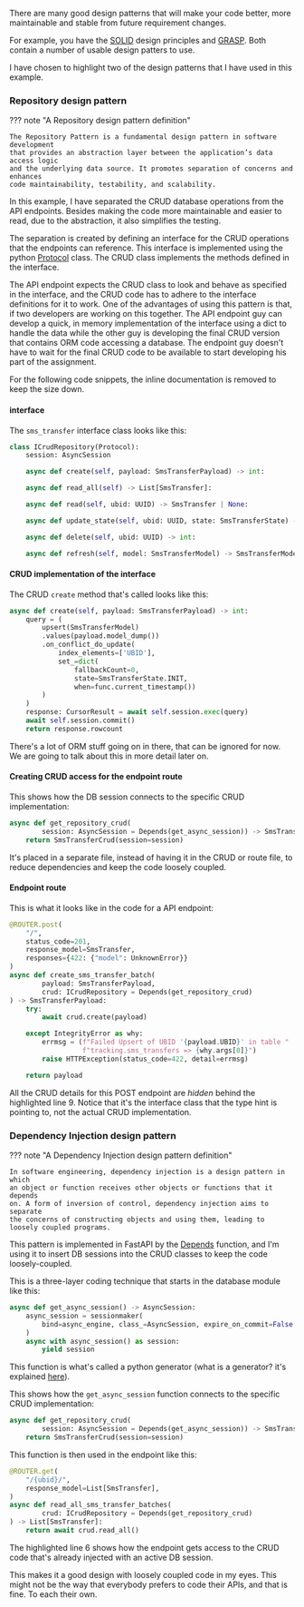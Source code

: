 There are many good design patterns that will make your code better, more maintainable
and stable from future requirement changes.

For example, you have the [SOLID](https://en.wikipedia.org/wiki/SOLID) design principles
and [GRASP](https://en.wikipedia.org/wiki/GRASP_(object-oriented_design)). Both contain
a number of usable design patters to use.

I have chosen to highlight two of the design patterns that I have used in this example.

### Repository design pattern

??? note "A Repository design pattern definition"

    The Repository Pattern is a fundamental design pattern in software development
    that provides an abstraction layer between the application’s data access logic
    and the underlying data source. It promotes separation of concerns and enhances
    code maintainability, testability, and scalability.

In this example, I have separated the CRUD database operations from the API endpoints.
Besides making the code more maintainable and easier to read, due to the abstraction,
it also simplifies the testing.

The separation is created by defining an interface for the CRUD operations that the endpoints
can reference.
This interface is implemented using the python
[Protocol](https://typing.readthedocs.io/en/latest/spec/protocol.html#protocols) class.
The CRUD class implements the methods defined in the interface.

The API endpoint expects the CRUD class to look and behave as specified in the interface,
and the CRUD code has to adhere to the interface definitions for it to work.
One of the advantages of using this pattern is that, if two developers are working on this together.
The API endpoint guy can develop a quick, in memory implementation of the interface using
a dict to handle the data while the other guy is developing the final CRUD version that
contains ORM code accessing a database.
The endpoint guy doesn't have to wait for the
final CRUD code to be available to start developing his part of the assignment.

For the following code snippets, the inline documentation is removed to keep the size down.

#### interface

The `sms_transfer` interface class looks like this:

``` py linenums="1" title="app/sms_transfer/interface.py"
class ICrudRepository(Protocol):
    session: AsyncSession

    async def create(self, payload: SmsTransferPayload) -> int:

    async def read_all(self) -> List[SmsTransfer]:

    async def read(self, ubid: UUID) -> SmsTransfer | None:

    async def update_state(self, ubid: UUID, state: SmsTransferState) -> int:

    async def delete(self, ubid: UUID) -> int:

    async def refresh(self, model: SmsTransferModel) -> SmsTransferModel:
```

#### CRUD implementation of the interface

The CRUD `create` method that's called looks like this:

``` py linenums="1" title="app/sms_transfer/sms_transfer_crud.py"
async def create(self, payload: SmsTransferPayload) -> int:
    query = (
        upsert(SmsTransferModel)
        .values(payload.model_dump())
        .on_conflict_do_update(
            index_elements=['UBID'],
            set_=dict(
                fallbackCount=0,
                state=SmsTransferState.INIT,
                when=func.current_timestamp())
        )
    )
    response: CursorResult = await self.session.exec(query)
    await self.session.commit()
    return response.rowcount
```

There's a lot of ORM stuff going on in there, that can be ignored for now.
We are going to talk about this in more detail later on.

#### Creating CRUD access for the endpoint route

This shows how the DB session connects to the specific CRUD implementation:

``` py linenums="1" title="app/sms_transfer/dependencies.py"
async def get_repository_crud(
        session: AsyncSession = Depends(get_async_session)) -> SmsTransferCrud:
    return SmsTransferCrud(session=session)
```

It's placed in a separate file, instead of having it in the CRUD or route file,
to reduce dependencies and keep the code loosely coupled.

#### Endpoint route

This is what it looks like in the code for a API endpoint:

``` py linenums="1" hl_lines="9" title="app/sms_transfer/sms_transfer_routes.py"
@ROUTER.post(
    "/",
    status_code=201,
    response_model=SmsTransfer,
    responses={422: {"model": UnknownError}}
)
async def create_sms_transfer_batch(
        payload: SmsTransferPayload,
        crud: ICrudRepository = Depends(get_repository_crud)
) -> SmsTransferPayload:
    try:
        await crud.create(payload)

    except IntegrityError as why:
        errmsg = (f"Failed Upsert of UBID '{payload.UBID}' in table "
                  f"tracking.sms_transfers => {why.args[0]}")
        raise HTTPException(status_code=422, detail=errmsg)

    return payload
```

All the CRUD details for this POST endpoint are *hidden* behind the highlighted line 9.
Notice that it's the interface class that the type hint is pointing to, not the actual
CRUD implementation.

### Dependency Injection design pattern

??? note "A Dependency Injection design pattern definition"

    In software engineering, dependency injection is a design pattern in which
    an object or function receives other objects or functions that it depends
    on. A form of inversion of control, dependency injection aims to separate
    the concerns of constructing objects and using them, leading to loosely coupled programs.

This pattern is implemented in FastAPI by the [Depends](https://fastapi.tiangolo.com/tutorial/dependencies)
function, and I'm using it to insert DB sessions into the CRUD classes to keep the code loosely-coupled.

This is a three-layer coding technique that starts in the database module like this:

``` py linenums="1" title="app/core/database.py"
async def get_async_session() -> AsyncSession:
    async_session = sessionmaker(
        bind=async_engine, class_=AsyncSession, expire_on_commit=False
    )
    async with async_session() as session:
        yield session
```

This function is what's called a python generator (what is a generator? it's explained
[here](https://wiki.python.org/moin/Generators)).

This shows how the `get_async_session` function connects to the specific CRUD implementation:

``` py linenums="1" title="app/sms_transfer/dependencies.py"
async def get_repository_crud(
        session: AsyncSession = Depends(get_async_session)) -> SmsTransferCrud:
    return SmsTransferCrud(session=session)
```

This function is then used in the endpoint like this:

``` py linenums="1" hl_lines="6" title="app/sms_transfer/sms_transfer_routes.py"
@ROUTER.get(
    "/{ubid}/",
    response_model=List[SmsTransfer],
)
async def read_all_sms_transfer_batches(
        crud: ICrudRepository = Depends(get_repository_crud)
) -> List[SmsTransfer]:
    return await crud.read_all()
```

The highlighted line 6 shows how the endpoint gets access to the CRUD code
that's already injected with an active DB session.

This makes it a good design with loosely coupled code in my eyes. This might not
be the way that everybody prefers to code their APIs, and that is fine. To each their own.
